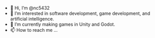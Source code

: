 - 👋 Hi, I’m @nc5432
- 👀 I’m interested in software development, game development, and artificial intelligence.
- 🌱 I’m currently making games in Unity and Godot.
- 📫 How to reach me ...

<!---
nc5432/nc5432 is a ✨ special ✨ repository because its `README.md` (this file) appears on your GitHub profile.
You can click the Preview link to take a look at your changes.
--->

